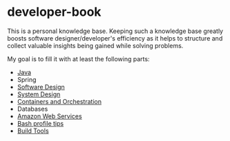 # developer-book
This is a personal knowledge base. Keeping such a knowledge base greatly boosts software designer/developer's efficiency as it helps to structure and collect valuable insights being gained while solving problems.  
  
My goal is to fill it with at least the following parts:

* [Java](Java.pdf)
* Spring
* [Software Design](Software%20Design.pdf)
* [System Design](System%20Design.pdf)
* [Containers and Orchestration](Containers%20and%20Orchestration.pdf)
* Databases
* [Amazon Web Services](Amazon%20Web%20Services.pdf)
* [Bash profile tips](zprofile)
* [Build Tools](Build%20Tools.pdf)